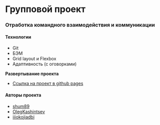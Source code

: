 # Групповой проект

### Отработка командного взаимодействия и коммуникации

#### Технологии

- Git
- БЭМ
- Grid layout и Flexbox
- Адаптивность (с оговорками)

**Развертывание проекта**

- [Ссылка на проект в github pages](https://iiiokojiadbi.github.io/praktikum-group-project/)

#### Авторы проекта

- [shum89][1]
- [OlegKashintsev][2]
- [iiiokojiadbi][3]

[1]: https://github.com/shum89 'shum89'
[2]: https://github.com/OlegKashintsev 'OlegKashintsev'
[3]: https://github.com/iiiokojiadbi 'iiiokojiadbi'
